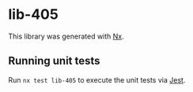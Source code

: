 # lib-405

This library was generated with [Nx](https://nx.dev).

## Running unit tests

Run `nx test lib-405` to execute the unit tests via [Jest](https://jestjs.io).
